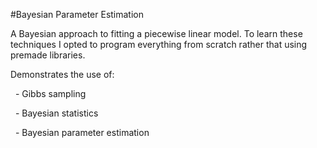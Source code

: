 #Bayesian Parameter Estimation

A Bayesian approach to fitting a piecewise linear model.  To learn these techniques I opted to program everything from scratch rather that using premade libraries.

Demonstrates the use of:

&nbsp;&nbsp;- Gibbs sampling

&nbsp;&nbsp;- Bayesian statistics

&nbsp;&nbsp;- Bayesian parameter estimation
